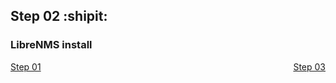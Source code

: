 ## Step 02 :shipit:
### LibreNMS install

<span style="width: 100%; display: flex; justify-content: space-between;">
    <a href="Step_01.md">Step 01</a>
    <a href="Step_03.md">Step 03</a>
</span>
